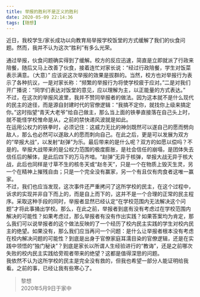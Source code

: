 ```yaml
---
title: 举报的胜利不是正义的胜利
date: 2020-05-09 22:14:36
tags: [随想]
---
```

近日，我校学生/家长成功以向教育局举报学校饭堂的方式缓解了我们的伙食问题。然而，我并不认为这次“胜利”有多么光荣。
<!--more-->
通过举报，伙食问题确实得到了缓解。校方的反应迅速，简直是立即就派了行政来陪餐，随后又马上改善了伙食，接着连忙对家长说：“经过行政陪餐，学生对饭菜表示满意。（大意）”
应该说这次举报的效果是拔群的。当然，校方也对举报行为表示了各种抗议，一是对家长称：“频繁的举报行为将使学校疲于应对。”二是对我们开广播说：“同学们表达对饭堂的意见，应以理解为主，以正能量的方式表达。”  
不过，在这次的举报风波里，我并不赞同举报者的做法。因为这本就不是什么现代的民主的途径，而是源自封建时代的官僚逻辑：“我搞不定你，就找你上级来搞定你。”这时指望“青天大老爷”给自己做主，那么当上面的铁拳直接落在自己头上时，就不能怪学校惟命是从，之前的禁快递风波就是如此。  
在运用公权力的铁拳时，必须记住：这威力无比的神剑既然可以遂自己的愿而劈向敌人，那么也必然可以遂敌人的愿而刺向自己。在此之后，更是可以发展为双方的“举报大战”，以发射“赵弹”为乐。最后带来的是什么呢？双方的如愿以偿吗？不是的。举报大战带来的是公权力范围的极度膨胀，是社会信任的崩塌，是团体失去信任后的解体，是此后四下的万马齐喑。“赵弹”无异于核弹，举报大战无异于核大战，此后也同样是寸草不生的核冬天或“赵冬天”，只是一个在物质上毁灭生灵，另一个在精神上摧残自由；只是一个完全没有赢家，另一个有且仅有肉食者这唯一赢家。  
不过，我们也应当发现，这次事件还严重拷问了这所学校的民主，在这个过程中，诉求的实现并非自下而上的，而是自上而下的，这并不是一个合理的正常的民主程序。采取这种手段的同时，举报者显然已经认定“在学校范围内无法解决这个问题”才将此事捅出学校。那么，在此之前，举报者到底有没有考虑过在学校范围内解决的可能性？如果考虑过，那么举报者有没有作出实践？如果答案均为肯定，那么我们可以说举报者的这个做法反映的了一个经历了校内民主实践的学生对校内民主的绝望。如果没有，那么我们应当再问一个问题：是什么让举报者根本没有考虑在校内解决问题的可能性？到底是出身于官僚家庭耳濡目染的官僚逻辑，还是在实践中领悟的“独门秘诀”？到底是家长以所谓人生经验进行的“教诲”，还是之前哪次失败的校内民主实践给旁观者带来的绝望？这都是值得深思的问题。  
我依然不认为这所学校的民主是完全没有救的，但我也希望一部分人能证明给我看。之前的事，已经让我有些寒心了。  
 > 黎想  
 > 2020年5月9日于家中